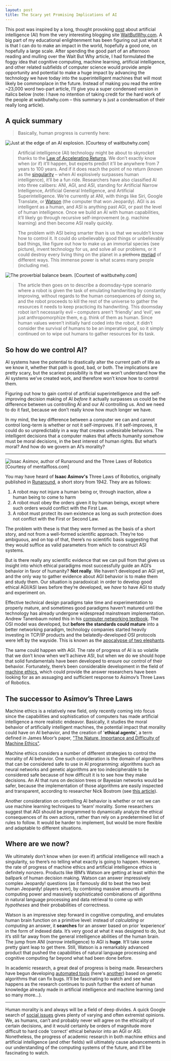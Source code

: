 ```yaml
---
layout: post
title: The Scary yet Promising Implications of AI
---
```


This post was inspired by a long, thought provoking [post](http://waitbutwhy.com/2015/01/artificial-intelligence-revolution-1.html) about artificial intelligence (AI) from the very interesting blogging site [WaitButWhy.com](http://waitbutwhy.com/). A big part of my educational enlightenment has been figuring out just what it is that I can do to make an impact in the world, hopefully a good one, on hopefully a large scale. After spending the good part of an afternoon reading and mulling over the Wait But Why article, I had formulated the foggy idea that cognitive computing, machine learning, artificial intelligence, and other related subfields of computer science would provide ample opportunity and potential to make a huge impact by advancing the technology we have today into the superintelligent machines that will most likely be commonplace in the future. Instead of making you read the entire ~23,000 word two-part article, I’ll give you a super condensed version in italics below (note: I have no intention of taking credit for the hard work of the people at waitbutwhy.com – this summary is just a condensation of their really long article).

## A quick summary

> Basically, human progress is currently here:

![Just at the edge of an AI explosion. [Courtesy of waitbutwhy.com]][time]

> Artificial intelligence (AI) technology might be about to skyrocket thanks to the [Law of Accelerating Returns](http://www.kurzweilai.net/the-law-of-accelerating-returns). We don’t exactly know when (or if) it’ll happen, but experts predict it’ll be anywhere from 7 years to 100 years. And if it does reach the point of no return (known as the [singularity](http://en.wikipedia.org/wiki/Technological_singularity) – when AI explosively surpasses human intelligence), it’ll be a fun ride.
> Researchers have also classified AI into three calibers: ANI, AGI, and ASI, standing for Artificial Narrow Intelligence, Artificial General Intelligence, and Artificial Superintelligence. We’re currently at ANI, with things like Siri, Google Translate, or [Watson](http://www.ibm.com/smarterplanet/us/en/ibmwatson/) (the computer that won Jeopardy). AGI is as intelligent as a human, and ASI is anything past AGI, or past the level of human intelligence. Once we build an AI with human capabilities, it’ll likely go through recursive self-improvement (e.g. machine learning) and then become ASI really quickly.
> 
> The problem with ASI being smarter than is us that we wouldn’t know how to control it. It could do unbelievably good things or unbelievably bad things, like figure out how to make us an immortal species (see picture), invent technology for us, and solve all our problems, or it could destroy every living thing on the planet in a ~~plethora~~ [myriad](https://theartifexncsu.wordpress.com/2014/12/07/new-college-writing-paradigm-plethora-gives-way-to-myriad/) of different ways. This immense power is what scares many people (including me).

![The proverbial balance beam. [Courtest of waitbutwhy.com]][beam]

>  The article then goes on to describe a doomsday-type scenario where a robot is given the task of emulating handwriting by constantly improving, without regards to the human consequences of doing so, and the robot proceeds to kill the rest of the universe to gather the resources it needs to keep practicing its handwriting. 
> This doomsday robot isn’t necessarily evil – computers aren’t ‘friendly’ and ‘evil’, we just anthropomorphize them, e.g. think of them as human. Since human values weren’t initially hard coded into the robot, it didn’t consider the survival of humans to be an imperative goal, so it simply continued on to wipe out humans to gather resources for its task.

## So how do we control AI?

AI systems have the potential to drastically alter the current path of life as we know it, whether that path is good, bad, or both. The implications are pretty scary, but the scariest possibility is that we won’t understand how the AI systems we’ve created work, and therefore won’t know how to control them.

Figuring out how to gain control of artificial superintelligence and the self-improving decision making of AI *before* it actually surpasses us could be the difference between us controlling AI and our AI controlling us. And we need to do it fast, because we don’t really know how much longer we have.

In my mind, the key difference between a computer we can and cannot control long-term is whether or not it self-improves. If it self-improves, it could do so unpredictably in a way that creates undesirable behaviors. The intelligent decisions that a computer makes that affects humanity somehow must be moral decisions, in the best interest of human rights. But what’s moral? And how do we govern an AI’s morality?

<hr>

![Issac Asimov, author of Runaround and the Three Laws of Robotics [Courtesy of mentalfloss.com]][asimov]

You may have heard of **Isaac Asimov's** Three Laws of Robotics, originally published in [Runaround](http://en.wikipedia.org/wiki/Runaround), a short story from 1942. They are as follows:

 1. A robot may not injure a human being or, through inaction, allow a human being to come to harm
 2. A robot must obey the orders given it by human beings, except where such orders would conflict with the First Law.
 3. A robot must protect its own existence as long as such protection does not conflict with the First or Second Law.

The problem with these is that they were formed as the basis of a short story, and not from a well-formed scientific approach. They’re too ambiguous, and on top of that, there’s no scientific basis suggesting that they would suffice as valid parameters from which to construct ASI systems.

But is there really any scientific evidence that we can pull from that gives us insight into which ethical paradigms most successfully guide an AGI’s behavior in favor of humanity? **Not really**. We haven’t developed an AGI yet, and the only way to gather evidence about AGI behavior is to make them and study them. Our situation is paradoxical: in order to develop good ethical AGI/ASI laws before they’re developed, we *have* to have AGI to study and experiment on.

Effective technical design paradigms take time and experimentation to properly mature, and sometimes good paradigms haven’t matured until the technology has already undergone widespread mainstream implementation. Andrew Tanenbaum noted this in his [computer networking textbook](http://www.amazon.com/Computer-Networks-Edition-Andrew-Tanenbaum/dp/0132126958). The OSI model was developed, but **before the standards could mature** into a better networking paradigm, technology companies started heavily investing in TCP/IP products and the belatedly-developed OSI protocols were left by the wayside. This is known as the [apocalypse of two elephants](http://students.depaul.edu/~jabsher/apoc_eleph/apoc_eleph.html).

The same could happen with AGI. The rate of progress of AI is so volatile that we don’t know when we’ll achieve ASI, but when we do we should hope that solid fundamentals have been developed to ensure our control of their behavior. Fortunately, there’s been considerable development in the field of [machine ethics](http://en.wikipedia.org/wiki/Machine_ethics), which could provide the answer researchers have been looking for as an assuaging and sufficient response to Asimov’s Three Laws of Robotics.

## The successor to Asimov’s Three Laws

Machine ethics is a relatively new field, only recently coming into focus since the capabilities and sophistication of computers has made artificial intelligence a more realistic endeavor. Basically, it studies the moral behavior of artificially intelligent machines, the potential impact that morality could have on AI behavior, and the creation of '**ethical agents**', a term defined in James Moor’s paper, ["The Nature, Importance and Difficulty of Machine Ethics"](http://ieeexplore.ieee.org/xpl/articleDetails.jsp?arnumber=1667948).

Machine ethics considers a number of different strategies to control the morality of AI behavior. One such consideration is the domain of algorithms that can be considered safe to use in AI programming: algorithms such as neural networks and genetic algorithms are too indecipherable to be considered safe because of how difficult it is to see how they make decisions. An AI that runs on decision trees or Bayesian networks would be safer, because the implementation of those algorithms are easily inspected and transparent, according to researcher Nick Bostrom (see [this article](http://www.nickbostrom.com/ethics/artificial-intelligence.pdf)).

Another consideration on controlling AI behavior is whether or not we can use machine learning techniques to ‘learn’ morality. Some researchers suggest that AGI should be programmed to dynamically analyze the ethical consequences of its own actions, rather than rely on a predetermined list of rules to follow. It would be harder to implement, but would be more flexible and adaptable to different situations.

## Where are we now?

We ultimately don’t know when (or even if) artificial intelligence will reach a singularity, so there’s no telling what exactly is going to happen. However, the rate of progress of machine ethics and artificial intelligence ethics is definitely nonzero. Products like IBM’s Watson are getting at least within the ballpark of human decision making. Watson can answer impressively complex Jeopardy! questions (as it famously did to beat the two best human Jeopardy! players ever), by combining massive amounts of computing power and massively sophisticated combinations of algorithms in natural language processing and data retrieval to come up with *hypotheses* and their probabilities of correctness.

Watson is an impressive step forward in cognitive computing, and emulates human brain function on a primitive level: instead of *calculating* or *computing* an answer, it **searches** for an answer based on prior ‘experience’ in the form of indexed data. It’s very good at what it was designed to do, but it’s still far away from the general intelligence abilities of the human brain. The jump from ANI (*narrow* intelligence) to AGI is **huge**. It’ll take some pretty giant leap to get there. Still, Watson is a remarkably advanced product that pushed the capabilities of natural language processing and cognitive computing far beyond what had been done before.

In academic research, a great deal of progress is being made. Researchers have begun developing [automated tools](http://dijkstra.cs.virginia.edu/genprog/) (here's [another](http://qiyuhua.github.io/publications/icse2014-qi.pdf)) based on genetic algorithms that can fix bugs. It’ll be fascinating to watch and see what happens as the research continues to push further the extent of human knowledge already made in artificial intelligence and machine learning (and so many more…).

<hr>

Human morality is and always will be a field of deep divides. A quick Google search of [social issues](https://www.google.com/webhp?sourceid=chrome-instant&ion=1&espv=2&ie=UTF-8#q=social%20issues) gives plenty of varying and often extremist opinions. We, as humans, can’t and probably never will agree on the ethicality of certain decisions, and it would certainly be orders of magnitude more difficult to hard code ‘correct’ ethical behavior into an AGI or ASI. Nonetheless, the progress of academic research in both machine ethics and artificial intelligence (and other fields) will ultimately cause advancements in our understanding of the computing systems of the future, and it’ll be fascinating to watch.

[time]: /public/images/time.png
[beam]: /public/images/beam.jpg
[asimov]: /public/images/asimov.png
